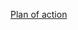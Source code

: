 [Plan of action](https://docs.google.com/document/d/1DRIkHhIKHzTKz4kS2XWe9TFbXHoY8Kz78Bl-lfXT-4w/edit?usp=sharing)